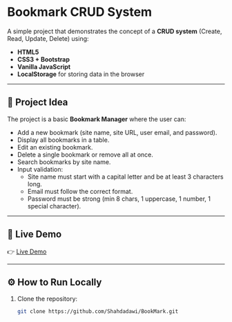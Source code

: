 # Bookmark CRUD System

A simple project that demonstrates the concept of a **CRUD system** (Create, Read, Update, Delete) using:

- **HTML5**
- **CSS3 + Bootstrap**
- **Vanilla JavaScript**
- **LocalStorage** for storing data in the browser

---

## 📌 Project Idea
The project is a basic **Bookmark Manager** where the user can:

- Add a new bookmark (site name, site URL, user email, and password).
- Display all bookmarks in a table.
- Edit an existing bookmark.
- Delete a single bookmark or remove all at once.
- Search bookmarks by site name.
- Input validation:
  - Site name must start with a capital letter and be at least 3 characters long.
  - Email must follow the correct format.
  - Password must be strong (min 8 chars, 1 uppercase, 1 number, 1 special character).

---

## 🚀 Live Demo
👉 [Live Demo](https://shahdadawi.github.io/BookMark/)

---

## ⚙️ How to Run Locally
1. Clone the repository:
   ```bash
   git clone https://github.com/Shahdadawi/BookMark.git
